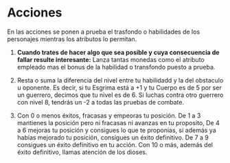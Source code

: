 
Acciones
========

En las acciones se ponen a prueba el trasfondo o habilidades de los personajes mientras los atributos lo permitan.

1. **Cuando trates de hacer algo que sea posible y cuya consecuencia de fallar resulte interesante:** Lanza tantas monedas como el atributo empleado mas el bonus de la habilidad o transfondo puesto a prueba.

1. Resta o suma la diferencia del nivel entre tu habilidadd y la del obstaculo u oponente. Es decir, si tu Esgrima está a +1 y tu Cuerpo es de 5 por ser un guerrero, decimos que tu nivel es de 6. Si luchas contra otro guerrero con nivel 8, tendrás un -2 a todas las pruebas de combate.

1. Con 0 o menos éxitos, fracasas y empeoras tu posición. De 1 a 3 mantienes la posición pero ni fracasas ni avanzas en tu proposito, De 4 a 6 mejoras tu posición y consigues lo que te proponias, si además ya habías mejorado tu posición, consigues un éxito definitivo. De 7 a 9 consigues un éxito definitivo en tu acción. Con 10 o más, además del éxito definitivo, llamas atención de los dioses. 
